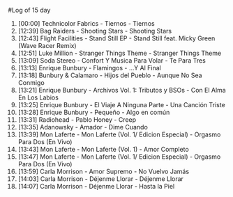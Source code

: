#Log of 15 day

1. [00:00] Technicolor Fabrics - Tiernos - Tiernos
1. [12:39] Bag Raiders - Shooting Stars - Shooting Stars
1. [12:43] Flight Facilities - Stand Still EP - Stand Still feat. Micky Green (Wave Racer Remix)
1. [12:51] Luke Million - Stranger Things Theme - Stranger Things Theme
1. [13:09] Soda Stereo - Confort Y Musica Para Volar - Te Para Tres
1. [13:13] Enrique Bunbury - Flamingos - ...Y Al Final
1. [13:18] Bunbury & Calamaro - Hijos del Pueblo - Aunque No Sea Conmigo
1. [13:21] Enrique Bunbury - Archivos Vol. 1: Tributos y BSOs - Con El Alma En Los Labios
1. [13:25] Enrique Bunbury - El Viaje A Ninguna Parte - Una Canción Triste
1. [13:28] Enrique Bunbury - Pequeño - Algo en común
1. [13:31] Radiohead - Pablo Honey - Creep
1. [13:35] Adanowsky - Amador - Dime Cuando
1. [13:39] Mon Laferte - Mon Laferte (Vol. 1/ Edicion Especial) - Orgasmo Para Dos (En Vivo)
1. [13:43] Mon Laferte - Mon Laferte (Vol. 1) - Amor Completo
1. [13:47] Mon Laferte - Mon Laferte (Vol. 1/ Edicion Especial) - Orgasmo Para Dos (En Vivo)
1. [13:59] Carla Morrison - Amor Supremo - No Vuelvo Jamás
1. [14:03] Carla Morrison - Déjenme Llorar - Déjenme Llorar
1. [14:07] Carla Morrison - Déjenme Llorar - Hasta la Piel
